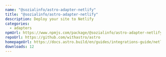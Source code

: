 ```yaml
---
name: "@sozialinfo/astro-adapter-netlify"
title: "@sozialinfo/astro-adapter-netlify"
description: Deploy your site to Netlify
categories:
  - adapters
npmUrl: https://www.npmjs.com/package/@sozialinfo/astro-adapter-netlify
repoUrl: https://github.com/withastro/astro
homepageUrl: https://docs.astro.build/en/guides/integrations-guide/netlify/
downloads: 12
---
```

